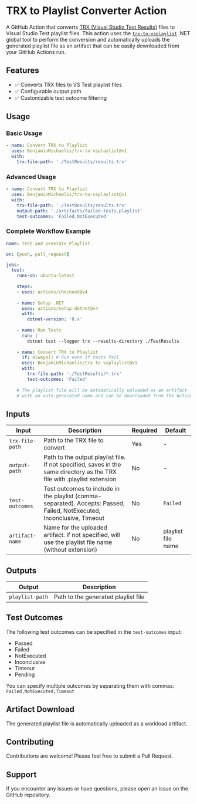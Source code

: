 # TRX to Playlist Converter Action

A GitHub Action that converts [TRX (Visual Studio Test Results)](https://learn.microsoft.com/dotnet/core/testing/microsoft-testing-platform-extensions-test-reports?WT.mc_id=8B97120A00B57354) files to Visual Studio Test playlist files. This action uses the [`trx-to-vsplaylist`](https://www.nuget.org/packages/trx-to-vsplaylist) .NET global tool to perform the conversion and automatically uploads the generated playlist file as an artifact that can be easily downloaded from your GitHub Actions run.

## Features

- ✅ Converts TRX files to VS Test playlist files
- ✅ Configurable output path
- ✅ Customizable test outcome filtering

## Usage

### Basic Usage

```yaml
- name: Convert TRX to Playlist
  uses: BenjaminMichaelis/trx-to-vsplaylist@v1
  with:
    trx-file-path: './TestResults/results.trx'
```

### Advanced Usage

```yaml
- name: Convert TRX to Playlist
  uses: BenjaminMichaelis/trx-to-vsplaylist@v1
  with:
    trx-file-path: './TestResults/results.trx'
    output-path: './artifacts/failed-tests.playlist'
    test-outcomes: 'Failed,NotExecuted'
```

### Complete Workflow Example

```yaml
name: Test and Generate Playlist

on: [push, pull_request]

jobs:
  test:
    runs-on: ubuntu-latest
    
    steps:
    - uses: actions/checkout@v4
    
    - name: Setup .NET
      uses: actions/setup-dotnet@v4
      with:
        dotnet-version: '8.x'
    
    - name: Run Tests
      run: |
        dotnet test --logger trx --results-directory ./TestResults
    
    - name: Convert TRX to Playlist
      if: always() # Run even if tests fail
      uses: BenjaminMichaelis/trx-to-vsplaylist@v1
      with:
        trx-file-path: './TestResults/*.trx'
        test-outcomes: 'Failed'
    
    # The playlist file will be automatically uploaded as an artifact
    # with an auto-generated name and can be downloaded from the Actions tab
```

## Inputs

| Input | Description | Required | Default |
|-------|-------------|----------|---------|
| `trx-file-path` | Path to the TRX file to convert | Yes | - |
| `output-path` | Path to the output playlist file. If not specified, saves in the same directory as the TRX file with .playlist extension | No | - |
| `test-outcomes` | Test outcomes to include in the playlist (comma-separated). Accepts: Passed, Failed, NotExecuted, Inconclusive, Timeout | No | `Failed` |
| `artifact-name` | Name for the uploaded artifact. If not specified, will use the playlist file name (without extension) | No | playlist file name |

## Outputs

| Output | Description |
|--------|-------------|
| `playlist-path` | Path to the generated playlist file |

## Test Outcomes

The following test outcomes can be specified in the `test-outcomes` input:

- Passed
- Failed
- NotExecuted
- Inconclusive
- Timeout
- Pending

You can specify multiple outcomes by separating them with commas: `Failed,NotExecuted,Timeout`

## Artifact Download

The generated playlist file is automatically uploaded as a workload artifact.

## Contributing

Contributions are welcome! Please feel free to submit a Pull Request.

## Support

If you encounter any issues or have questions, please open an issue on the GitHub repository.
